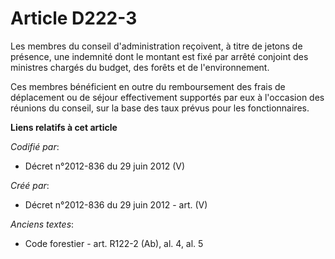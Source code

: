 # Article D222-3

Les membres du conseil d'administration reçoivent, à titre de jetons de présence, une indemnité dont le montant est fixé par
arrêté conjoint des ministres chargés du budget, des forêts et de l'environnement.

Ces membres bénéficient en outre du remboursement des frais de déplacement ou de séjour effectivement supportés par eux à
l'occasion des réunions du conseil, sur la base des taux prévus pour les fonctionnaires.

**Liens relatifs à cet article**

_Codifié par_:

  - Décret n°2012-836 du 29 juin 2012 (V)

_Créé par_:

  - Décret n°2012-836 du 29 juin 2012 - art. (V)

_Anciens textes_:

  - Code forestier - art. R122-2 (Ab), al. 4, al. 5
